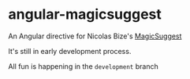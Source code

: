 # angular-magicsuggest
An Angular directive for Nicolas Bize's [MagicSuggest](https://github.com/nicolasbize/magicsuggest)

It's still in early development process.

All fun is happening in the `development` branch
